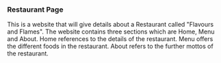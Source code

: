 ### Restaurant Page
This is a website that will give details about a Restaurant called "Flavours and Flames". The website contains three sections which are Home, Menu and About. Home references to the details of the restaurant. Menu offers the different foods in the restaurant. About refers to the further mottos of the restaurant.
